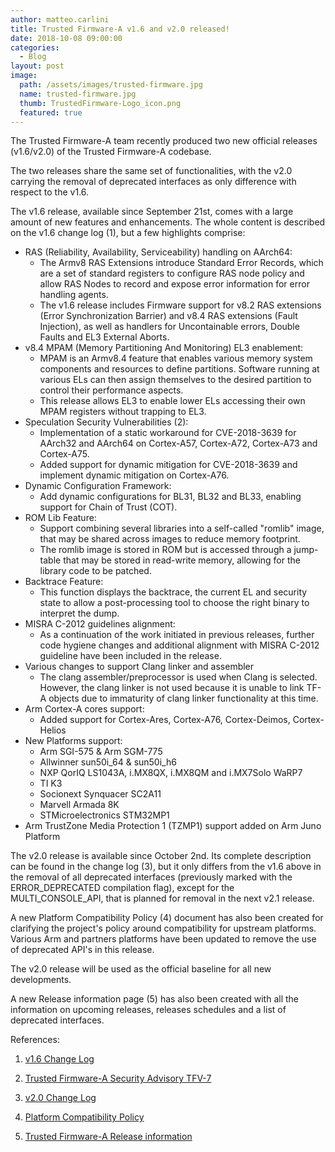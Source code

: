```yaml
---
author: matteo.carlini
title: Trusted Firmware-A v1.6 and v2.0 released!
date: 2018-10-08 09:00:00
categories:
  - Blog
layout: post
image:
  path: /assets/images/trusted-firmware.jpg
  name: trusted-firmware.jpg
  thumb: TrustedFirmware-Logo_icon.png
  featured: true
---
```

The Trusted Firmware-A team recently produced two new official releases (v1.6/v2.0) of the Trusted Firmware-A codebase.

The two releases share the same set of functionalities, with the v2.0 carrying the removal of deprecated interfaces as only difference with respect to the v1.6.

The v1.6 release, available since September 21st, comes with a large amount of new features and enhancements.
The whole content is described on the v1.6 change log (1), but a few highlights comprise:

* RAS (Reliability, Availability, Serviceability) handling on AArch64:
	* The Armv8 RAS Extensions introduce Standard Error Records, which are a set of standard registers to configure RAS node policy and allow RAS Nodes to record and expose error information for error handling agents.
	* The v1.6 release includes Firmware support for v8.2 RAS extensions (Error Synchronization Barrier) and v8.4 RAS extensions (Fault Injection), as well as handlers for Uncontainable errors, Double Faults and EL3 External Aborts.
* v8.4 MPAM (Memory Partitioning And Monitoring) EL3 enablement:
	* MPAM is an Armv8.4 feature that enables various memory system components and resources to define partitions. Software running at various ELs can then assign themselves to the desired partition to control their performance aspects.
	* This release allows EL3 to enable lower ELs accessing their own MPAM registers without trapping to EL3.
* Speculation Security Vulnerabilities (2):
	* Implementation of a static workaround for CVE-2018-3639 for AArch32 and AArch64 on Cortex-A57, Cortex-A72, Cortex-A73 and Cortex-A75.
	* Added support for dynamic mitigation for CVE-2018-3639 and implement dynamic mitigation on Cortex-A76.
* Dynamic Configuration Framework:
	* Add dynamic configurations for BL31, BL32 and BL33, enabling support for Chain of Trust (COT).
* ROM Lib Feature:
	* Support combining several libraries into a self-called "romlib" image, that may be shared across images to reduce memory footprint.
	* The romlib image is stored in ROM but is accessed through a jump-table that may be stored in read-write memory, allowing for the library code to be patched.
* Backtrace Feature:
	* This function displays the backtrace, the current EL and security state to allow a post-processing tool to choose the right binary to interpret the dump.
* MISRA C-2012 guidelines alignment:
	* As a continuation of the work initiated in previous releases, further code hygiene changes and additional alignment with MISRA C-2012 guideline have been included in the release.
* Various changes to support Clang linker and assembler
	* The clang assembler/preprocessor is used when Clang is selected. However, the clang linker is not used because it is unable to link TF-A objects due to immaturity of clang linker functionality at this time.
* Arm Cortex-A cores support:
	* Added support for Cortex-Ares, Cortex-A76, Cortex-Deimos, Cortex-Helios
* New Platforms support:
	* Arm SGI-575 & Arm SGM-775
	* Allwinner sun50i_64 & sun50i_h6
	* NXP QorIQ LS1043A, i.MX8QX, i.MX8QM and i.MX7Solo WaRP7
	* TI K3
	* Socionext Synquacer SC2A11
	* Marvell Armada 8K
	* STMicroelectronics STM32MP1
* Arm TrustZone Media Protection 1 (TZMP1) support added on Arm Juno Platform

The v2.0 release is available since October 2nd. Its complete description can be found in the change log (3), but it only differs from the v1.6 above in the removal of all deprecated interfaces (previously marked with the ERROR_DEPRECATED compilation flag), except for the MULTI_CONSOLE_API, that is planned for removal in the next v2.1 release.

A new Platform Compatibility Policy (4) document has also been created for clarifying the project's policy around compatibility for upstream platforms.
Various Arm and partners platforms have been updated to remove the use of deprecated API's in this release.

The v2.0 release will be used as the official baseline for all new developments.

A new Release information page (5) has also been created with all the information on upcoming releases, releases schedules and a list of deprecated interfaces.

References:

1. [v1.6 Change Log](https://github.com/ARM-software/arm-trusted-firmware/blob/master/docs/change-log.rst#trusted-firmware-a-version-1-6)

2. [Trusted Firmware-A Security Advisory TFV-7](https://github.com/ARM-software/arm-trusted-firmware/wiki/Trusted-Firmware-A-Security-Advisory-TFV-7)

3. [v2.0 Change Log](https://github.com/ARM-software/arm-trusted-firmware/blob/master/docs/change-log.rst#trusted-firmware-a-version-2-0)

4. [Platform Compatibility Policy](https://github.com/ARM-software/arm-trusted-firmware/blob/master/docs/platform-compatibility-policy.rst)

5. [Trusted Firmware-A Release information](https://github.com/ARM-software/arm-trusted-firmware/wiki/TF-A-Release-information)

